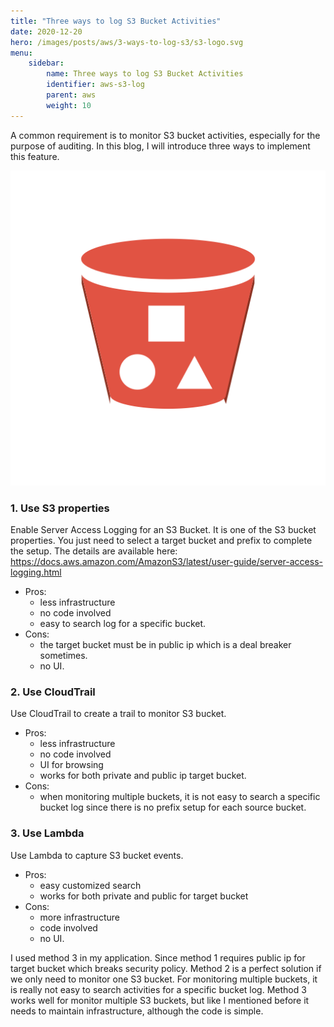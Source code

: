 ```yaml
---
title: "Three ways to log S3 Bucket Activities"
date: 2020-12-20
hero: /images/posts/aws/3-ways-to-log-s3/s3-logo.svg
menu:
    sidebar:
        name: Three ways to log S3 Bucket Activities
        identifier: aws-s3-log
        parent: aws
        weight: 10
---
```


A common requirement is to monitor S3 bucket activities, especially for the purpose of auditing. In this blog, I will introduce
three ways to implement this feature.

![Alt text](/images/posts/aws/s3-logo.png)

### 1. Use S3 properties
Enable Server Access Logging for an S3 Bucket. It is one of the S3 bucket properties. You just need to select a target bucket and prefix to complete the setup. 
The details are available here: https://docs.aws.amazon.com/AmazonS3/latest/user-guide/server-access-logging.html
* Pros: 
    * less infrastructure
    * no code involved
    * easy to search log for a specific bucket.
* Cons: 
    * the target bucket must be in public ip which is a deal breaker sometimes. 
    * no UI.

### 2. Use CloudTrail
Use CloudTrail to create a trail to monitor S3 bucket.
* Pros:
    * less infrastructure 
    * no code involved
    * UI for browsing 
    * works for both private and public ip target bucket.
* Cons: 
    * when monitoring multiple buckets, it is not easy to search a specific bucket log since there is no prefix setup 
for each source bucket.

### 3. Use Lambda
Use Lambda to capture S3 bucket events.
* Pros:
    * easy customized search
    * works for both private and public for target bucket
* Cons: 
    * more infrastructure 
    * code involved 
    * no UI.

I used method 3 in my application. Since method 1 requires public ip for target bucket which breaks security policy. 
Method 2 is a perfect solution if we only need to monitor one S3 bucket. For monitoring multiple buckets, 
it is really not easy to search activities for a specific bucket log. Method 3 works well for monitor multiple S3 buckets, 
but like I mentioned before it needs to maintain infrastructure, although the code is simple.
